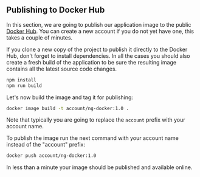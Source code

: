 ## Publishing to Docker Hub

In this section, we are going to publish our application image to the public [Docker Hub](https://hub.docker.com/).
You can create a new account if you do not yet have one, this takes a couple of minutes.

If you clone a new copy of the project to publish it directly to the Docker Hub, don't forget to install dependencies.
In all the cases you should also create a fresh build of the application
to be sure the resulting image contains all the latest source code changes.

```sh
npm install
npm run build
```

Let's now build the image and tag it for publishing:

```sh
docker image build -t account/ng-docker:1.0 .
```

Note that typically you are going to replace the `account` prefix with your account name.

To publish the image run the next command with your account name instead of the "account" prefix:

```sh
docker push account/ng-docker:1.0
```

In less than a minute your image should be published and available online.

